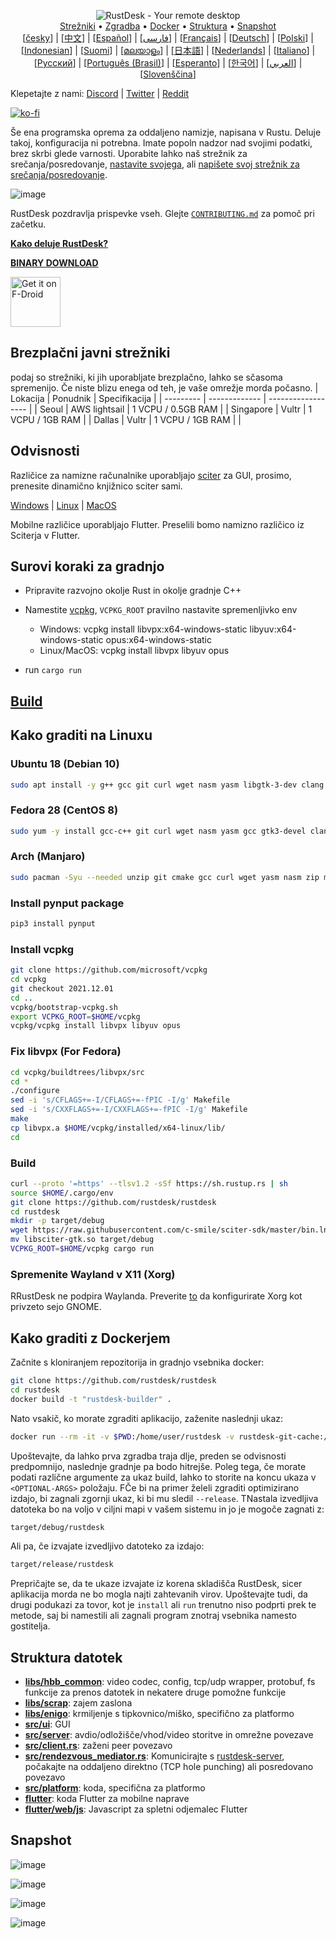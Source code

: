 <p align="center">
  <img src="logo-header.svg" alt="RustDesk - Your remote desktop"><br>
  <a href="#free-public-servers">Strežniki</a> •
  <a href="#raw-steps-to-build">Zgradba</a> •
  <a href="#how-to-build-with-docker">Docker</a> •
  <a href="#file-structure">Struktura</a> •
  <a href="#snapshot">Snapshot</a><br>
  [<a href="README-CS.md">česky</a>] | [<a href="README-ZH.md">中文</a>] | [<a href="README-ES.md">Español</a>] | [<a href="README-FA.md">فارسی</a>] | [<a href="README-FR.md">Français</a>] | [<a href="README-DE.md">Deutsch</a>] | [<a href="README-PL.md">Polski</a>] | [<a href="README-ID.md">Indonesian</a>] | [<a href="README-FI.md">Suomi</a>] | [<a href="README-ML.md">മലയാളം</a>] | [<a href="README-JP.md">日本語</a>] | [<a href="README-NL.md">Nederlands</a>] | [<a href="README-IT.md">Italiano</a>] | [<a href="README-RU.md">Русский</a>] | [<a href="README-PTBR.md">Português (Brasil)</a>] | [<a href="README-EO.md">Esperanto</a>] | [<a href="README-KR.md">한국어</a>] | [<a href="README-AR.md">العربي</a>] | [<a href="README-SL.md">Slovenščina</a>]<br>
  
</p>

Klepetajte z nami: [Discord](https://discord.gg/nDceKgxnkV) | [Twitter](https://twitter.com/rustdesk) | [Reddit](https://www.reddit.com/r/rustdesk)

[![ko-fi](https://ko-fi.com/img/githubbutton_sm.svg)](https://ko-fi.com/I2I04VU09)

Še ena programska oprema za oddaljeno namizje, napisana v Rustu. Deluje takoj, konfiguracija ni potrebna. Imate popoln nadzor nad svojimi podatki, brez skrbi glede varnosti. Uporabite lahko naš strežnik za srečanja/posredovanje, [nastavite svojega](https://rustdesk.com/server), ali [napišete svoj strežnik za srečanja/posredovanje](https://github.com/rustdesk/rustdesk-server-demo).

![image](https://user-images.githubusercontent.com/71636191/171661982-430285f0-2e12-4b1d-9957-4a58e375304d.png)

RustDesk pozdravlja prispevke vseh. Glejte [`CONTRIBUTING.md`](CONTRIBUTING.md) za pomoč pri začetku.

[**Kako deluje RustDesk?**](https://github.com/rustdesk/rustdesk/wiki/How-does-RustDesk-work%3F)

[**BINARY DOWNLOAD**](https://github.com/rustdesk/rustdesk/releases)

[<img src="https://fdroid.gitlab.io/artwork/badge/get-it-on.png"
    alt="Get it on F-Droid"
    height="80">](https://f-droid.org/en/packages/com.carriez.flutter_hbb)

## Brezplačni javni strežniki

podaj so strežniki, ki jih uporabljate brezplačno, lahko se sčasoma spremenijo. Če niste blizu enega od teh, je vaše omrežje morda počasno.
| Lokacija | Ponudnik | Specifikacija |
| --------- | ------------- | ------------------ |
| Seoul | AWS lightsail | 1 VCPU / 0.5GB RAM |
| Singapore | Vultr | 1 VCPU / 1GB RAM |
| Dallas | Vultr | 1 VCPU / 1GB RAM | |

## Odvisnosti

Različice za namizne računalnike uporabljajo [sciter](https://sciter.com/) za GUI, prosimo, prenesite dinamično knjižnico sciter sami.

[Windows](https://raw.githubusercontent.com/c-smile/sciter-sdk/master/bin.win/x64/sciter.dll) |
[Linux](https://raw.githubusercontent.com/c-smile/sciter-sdk/master/bin.lnx/x64/libsciter-gtk.so) |
[MacOS](https://raw.githubusercontent.com/c-smile/sciter-sdk/master/bin.osx/libsciter.dylib)

Mobilne različice uporabljajo Flutter. Preselili bomo namizno različico iz Sciterja v Flutter.

## Surovi koraki za gradnjo

- Pripravite razvojno okolje Rust in okolje gradnje C++

- Namestite [vcpkg](https://github.com/microsoft/vcpkg), `VCPKG_ROOT` pravilno nastavite spremenljivko env

  - Windows: vcpkg install libvpx:x64-windows-static libyuv:x64-windows-static opus:x64-windows-static
  - Linux/MacOS: vcpkg install libvpx libyuv opus

- run `cargo run`

## [Build](https://rustdesk.com/docs/en/dev/build/)

## Kako graditi na Linuxu

### Ubuntu 18 (Debian 10)

```sh
sudo apt install -y g++ gcc git curl wget nasm yasm libgtk-3-dev clang libxcb-randr0-dev libxdo-dev libxfixes-dev libxcb-shape0-dev libxcb-xfixes0-dev libasound2-dev libpulse-dev cmake
```

### Fedora 28 (CentOS 8)

```sh
sudo yum -y install gcc-c++ git curl wget nasm yasm gcc gtk3-devel clang libxcb-devel libxdo-devel libXfixes-devel pulseaudio-libs-devel cmake alsa-lib-devel
```

### Arch (Manjaro)

```sh
sudo pacman -Syu --needed unzip git cmake gcc curl wget yasm nasm zip make pkg-config clang gtk3 xdotool libxcb libxfixes alsa-lib pulseaudio
```

### Install pynput package

```sh
pip3 install pynput
```

### Install vcpkg

```sh
git clone https://github.com/microsoft/vcpkg
cd vcpkg
git checkout 2021.12.01
cd ..
vcpkg/bootstrap-vcpkg.sh
export VCPKG_ROOT=$HOME/vcpkg
vcpkg/vcpkg install libvpx libyuv opus
```

### Fix libvpx (For Fedora)

```sh
cd vcpkg/buildtrees/libvpx/src
cd *
./configure
sed -i 's/CFLAGS+=-I/CFLAGS+=-fPIC -I/g' Makefile
sed -i 's/CXXFLAGS+=-I/CXXFLAGS+=-fPIC -I/g' Makefile
make
cp libvpx.a $HOME/vcpkg/installed/x64-linux/lib/
cd
```

### Build

```sh
curl --proto '=https' --tlsv1.2 -sSf https://sh.rustup.rs | sh
source $HOME/.cargo/env
git clone https://github.com/rustdesk/rustdesk
cd rustdesk
mkdir -p target/debug
wget https://raw.githubusercontent.com/c-smile/sciter-sdk/master/bin.lnx/x64/libsciter-gtk.so
mv libsciter-gtk.so target/debug
VCPKG_ROOT=$HOME/vcpkg cargo run
```

### Spremenite Wayland v X11 (Xorg)

RRustDesk ne podpira Waylanda. Preverite [to](https://docs.fedoraproject.org/en-US/quick-docs/configuring-xorg-as-default-gnome-session/) da konfigurirate Xorg kot privzeto sejo GNOME.

## Kako graditi z Dockerjem

Začnite s kloniranjem repozitorija in gradnjo vsebnika docker:

```sh
git clone https://github.com/rustdesk/rustdesk
cd rustdesk
docker build -t "rustdesk-builder" .
```

Nato vsakič, ko morate zgraditi aplikacijo, zaženite naslednji ukaz:

```sh
docker run --rm -it -v $PWD:/home/user/rustdesk -v rustdesk-git-cache:/home/user/.cargo/git -v rustdesk-registry-cache:/home/user/.cargo/registry -e PUID="$(id -u)" -e PGID="$(id -g)" rustdesk-builder
```

Upoštevajte, da lahko prva zgradba traja dlje, preden se odvisnosti predpomnijo, naslednje gradnje pa bodo hitrejše. Poleg tega, če morate podati različne argumente za ukaz build, lahko to storite na koncu ukaza v `<OPTIONAL-ARGS>` položaju. FČe bi na primer želeli zgraditi optimizirano izdajo, bi zagnali zgornji ukaz, ki bi mu sledil `--release`. TNastala izvedljiva datoteka bo na voljo v ciljni mapi v vašem sistemu in jo je mogoče zagnati z:

```sh
target/debug/rustdesk
```

Ali pa, če izvajate izvedljivo datoteko za izdajo:

```sh
target/release/rustdesk
```

Prepričajte se, da te ukaze izvajate iz korena skladišča RustDesk, sicer aplikacija morda ne bo mogla najti zahtevanih virov. Upoštevajte tudi, da drugi podukazi za tovor, kot je `install` ali `run` trenutno niso podprti prek te metode, saj bi namestili ali zagnali program znotraj vsebnika namesto gostitelja.

## Struktura datotek

- **[libs/hbb_common](https://github.com/rustdesk/rustdesk/tree/master/libs/hbb_common)**: video codec, config, tcp/udp wrapper, protobuf, fs funkcije za prenos datotek in nekatere druge pomožne funkcije
- **[libs/scrap](https://github.com/rustdesk/rustdesk/tree/master/libs/scrap)**: zajem zaslona
- **[libs/enigo](https://github.com/rustdesk/rustdesk/tree/master/libs/enigo)**: krmiljenje s tipkovnico/miško, specifično za platformo
- **[src/ui](https://github.com/rustdesk/rustdesk/tree/master/src/ui)**: GUI
- **[src/server](https://github.com/rustdesk/rustdesk/tree/master/src/server)**: avdio/odložišče/vhod/video storitve in omrežne povezave
- **[src/client.rs](https://github.com/rustdesk/rustdesk/tree/master/src/client.rs)**: zaženi peer povezavo
- **[src/rendezvous_mediator.rs](https://github.com/rustdesk/rustdesk/tree/master/src/rendezvous_mediator.rs)**: Komunicirajte s [rustdesk-server](https://github.com/rustdesk/rustdesk-server), počakajte na oddaljeno direktno (TCP hole punching) ali posredovano povezavo
- **[src/platform](https://github.com/rustdesk/rustdesk/tree/master/src/platform)**: koda, specifična za platformo
- **[flutter](https://github.com/rustdesk/rustdesk/tree/master/flutter)**: koda Flutter za mobilne naprave
- **[flutter/web/js](https://github.com/rustdesk/rustdesk/tree/master/flutter/web/js)**: Javascript za spletni odjemalec Flutter

## Snapshot

![image](https://user-images.githubusercontent.com/71636191/113112362-ae4deb80-923b-11eb-957d-ff88daad4f06.png)

![image](https://user-images.githubusercontent.com/71636191/113112619-f705a480-923b-11eb-911d-97e984ef52b6.png)

![image](https://user-images.githubusercontent.com/71636191/113112857-3fbd5d80-923c-11eb-9836-768325faf906.png)

![image](https://user-images.githubusercontent.com/71636191/135385039-38fdbd72-379a-422d-b97f-33df71fb1cec.png)
